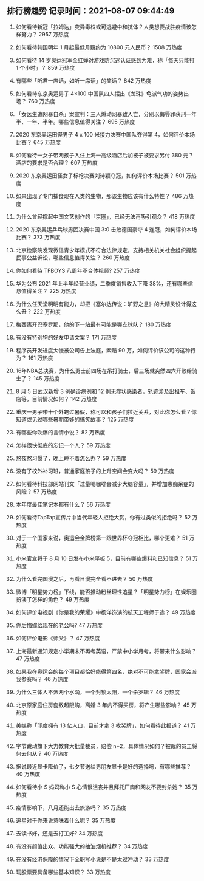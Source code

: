 
## 排行榜趋势 记录时间：2021-08-07 09:44:49
  
  1. 如何看待新冠「拉姆达」变异毒株或可逃避中和抗体？人类想要战胜疫情该怎样努力？ 2957 万热度
    
  2. 如何看待韩国明年 1 月起最低月薪约为 10800 元人民币？ 1508 万热度
    
  3. 如何看待 14 岁奥运冠军全红婵对游戏防沉迷认证感到为难，称「每天只能打 1 个小时」？ 859 万热度
    
  4. 有哪些「听君一席话，如听一席话」的笑话？ 842 万热度
    
  5. 如何看待东京奥运男子 4×100 中国队四人摆出《龙珠》龟派气功的姿势出场？ 760 万热度
    
  6. 「女医生遭网暴自杀」案宣判：三人煽动网暴致人亡，分别以侮辱罪获刑一年半、一年、半年。哪些信息值得关注？ 695 万热度
    
  7. 2020 东京奥运田径男子 4 x 100 米接力决赛中国队夺得第 4，如何评价本场比赛？ 645 万热度
    
  8. 如何看待一女子带两孩子入住上海一高级酒店后加被子被要求另付 380 元？酒店的要求是否合理？ 607 万热度
    
  9. 2020 东京奥运田径女子标枪决赛刘诗颖夺冠，如何评价本场比赛？ 501 万热度
    
  10. 如果出现了专门捕食现在人类的生物，那该生物应该有什么特性？ 486 万热度
    
  11. 为什么曾经撑起中国文艺创作的「京圈」，已经无法再吸引观众？ 418 万热度
    
  12. 2020 东京奥运乒乓球男团决赛中国 3:0 击败德国豪夺 4 连冠，如何评价本场比赛？ 373 万热度
    
  13. 北京检察院发现微信青少年模式不符合法律规定，支持相关机关社会组织提起民事公益诉讼，哪些信息值得关注？ 260 万热度
    
  14. 你如何看待 TFBOYS 八周年不合体视频? 257 万热度
    
  15. 华为公布 2021 年上半年经营业绩，二季度销售收入下降 38%，还有哪些信息值得关注？ 225 万热度
    
  16. 为什么任天堂明明有能力，却把《塞尔达传说：旷野之息》的大精灵设计得这么丑？ 222 万热度
    
  17. 梅西离开巴塞罗那，他的下一站最有可能是哪支球队？ 180 万热度
    
  18. 有没有特别狗的好友申请文案？ 171 万热度
    
  19. 程序员开发进度太慢被公司告上法庭，索赔 90 万，如何评价该公司的这种行为？ 161 万热度
    
  20. 16年NBA总决赛，为什么勇士前四场在吊打骑士，后三场就突然四六开败给骑士了？ 145 万热度
    
  21. 8 月 5 日武汉新增 3 例确诊病例和 12 例无症状感染者，轨迹涉及出租车、饭店等，目前情况如何？ 142 万热度
    
  22. 重庆一男子带十个外甥过暑假，称可以和孩子们拉近关系，对此你怎么看？你知道或见过哪些暑期带娃的搞笑故事？ 125 万热度
    
  23. 有哪些你吹爆的言情小说？ 82 万热度
    
  24. 怎样很快彻底的忘记一个人？ 59 万热度
    
  25. 熬夜熬习惯了，晚上睡不着怎么办？ 59 万热度
    
  26. 没有了校外补习班，普通家庭孩子的上升空间会变大吗？ 59 万热度
    
  27. 如何看待科技部网站刊文「过量喝咖啡会减少大脑容量」，并增加患痴呆症的风险？ 57 万热度
    
  28. 本年度最佳笔记本都有什么？ 56 万热度
    
  29. 如何看待TapTap宣传片中当代年轻人拒绝大赏，你有过类似的拒绝吗？ 52 万热度
    
  30. 对于一个国家来说，奥运会金牌榜第一跟世界杯夺冠相比，哪个更难？ 51 万热度
    
  31. 小米官宣将于 8 月 10 日发布小米平板 5，目前有哪些爆料和已知信息？ 51 万热度
    
  32. 为什么看完国漫之后，再看日漫完全看不进去？ 50 万热度
    
  33. 微博「明星势力榜」下线，能否推动粉丝理性追星？「明星势力榜」在娱乐圈扮演了怎样的角色？ 49 万热度
    
  34. 如何评价电视剧《你是我的荣耀》中杨洋饰演的航天工程师于途？ 49 万热度
    
  35. 你后悔嫁给现在的老公吗? 47 万热度
    
  36. 如何评价电影《师父》？ 47 万热度
    
  37. 上海最新通知规定小学期末不再考英语，严禁中小学月考，将带来什么影响？ 47 万热度
    
  38. 如果我在奥运会的每个项目都恰好能得第四名，绝对不可能拿奖牌，国家会派我参赛吗？ 46 万热度
    
  39. 为什么三体人不派两个水滴，一个封锁太阳，一个杀罗辑？ 46 万热度
    
  40. 北京原家庭住房套数超限购，离婚 3 年内不得买房，将产生哪些影响？ 45 万热度
    
  41. 美媒称「印度拥有 13 亿人口，目前才拿 3 枚奖牌」，如何看待此报道？ 41 万热度
    
  42. 字节跳动旗下大力教育大批量裁员，赔偿 n+2，具体情况如何？被裁的员工将何去何从？ 40 万热度
    
  43. 据说最近显卡降价了，七夕节送给男朋友显卡是好的选择吗，有哪些推荐？ 40 万热度
    
  44. 如何看待小 S 妈妈称小 S 心情很沮丧并且拜托厂商和网友不要封杀她？ 35 万热度
    
  45. 疫情影响下，八月还能出去旅游吗？ 35 万热度
    
  46. 追星对于你来说意味着什么呢？ 35 万热度
    
  47. 去读书好，还是去打工好? 34 万热度
    
  48. 有没有颜值出众、功能强大的抽油烟机推荐？ 34 万热度
    
  49. 在没有经济保障的情况下全职写小说是不是太过冲动？ 33 万热度
    
  50. 玩股票要具备哪些基本知识？ 33 万热度
    